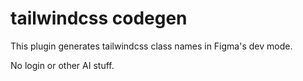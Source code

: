 # tailwindcss codegen

This plugin generates tailwindcss class names in Figma's dev mode.

No login or other AI stuff.
